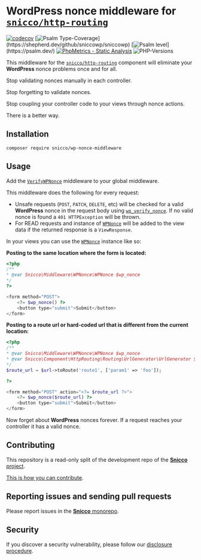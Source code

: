 # WordPress nonce middleware for [`snicco/http-routing`](https://github.com/sniccowp/http-routing)

[![codecov](https://img.shields.io/badge/Coverage-100%25-success
)](https://codecov.io/gh/sniccowp/sniccowp)
[![Psalm Type-Coverage](https://shepherd.dev/github/sniccowp/sniccowp/coverage.svg?)](https://shepherd.dev/github/sniccowp/sniccowp)
[![Psalm level](https://shepherd.dev/github/sniccowp/sniccowp/level.svg?)](https://psalm.dev/)
[![PhpMetrics - Static Analysis](https://img.shields.io/badge/PhpMetrics-Static_Analysis-2ea44f)](https://sniccowp.github.io/sniccowp/phpmetrics/WPNonce/index.html)
![PHP-Versions](https://img.shields.io/badge/PHP-%5E7.4%7C%5E8.0%7C%5E8.1-blue)

This middleware for the [`snicco/http-routing`](https://github.com/sniccowp/http-routing) component will eliminate your **WordPress** nonce problems once and for all.

Stop validating nonces manually in each controller.

Stop forgetting to validate nonces.

Stop coupling your controller code to your views through nonce actions.

There is a better way.

## Installation

```shell
composer require snicco/wp-nonce-middleware
```

## Usage

Add the [`VerifyWPNonce`](src/VerifyWPNonce.php) middleware to your global middleware.

This middleware does the following for every request:

- Unsafe requests (`POST`, `PATCH`, `DELETE`, etc) will be checked for a valid **WordPress** nonce in the request body using [`wp_verify_nonce`](https://developer.wordpress.org/reference/functions/wp_verify_nonce/). If no valid nonce is found a `401 HTTPException` will be thrown.
- For READ requests and instance of [`WPNonce`](src/WPNonce.php) will be added to the view data if the returned response is a `ViewResponse`.

In your views you can use the  [`WPNonce`](src/WPNonce.php) instance like so:

**Posting to the same location where the form is located:**

```php
<?php
/**
* @var Snicco\Middleware\WPNonce\WPNonce $wp_nonce 
*/
?>

<form method="POST">
    <?= $wp_nonce() ?>
    <button type="submit">Submit</button>
</form>
```

**Posting to a route url or hard-coded url that is different from the current location:**

```php
<?php
/**
* @var Snicco\Middleware\WPNonce\WPNonce $wp_nonce 
* @var Snicco\Component\HttpRouting\Routing\UrlGenerator\UrlGenerator $url 
*/
$route_url = $url->toRoute('route1', ['param1' => 'foo']);

?>

<form method="POST" action="<?= $route_url ?>">
    <?= $wp_nonce($route_url) ?>
    <button type="submit">Submit</button>
</form>
```

Now forget about **WordPress** nonces forever. If a request reaches your controller it has a valid nonce. 

## Contributing

This repository is a read-only split of the development repo of the [**Snicco** project](https://github.com/sniccowp/sniccowp).

[This is how you can contribute](https://github.com/sniccowp/sniccowp/blob/master/CONTRIBUTING.md).

## Reporting issues and sending pull requests

Please report issues in the
[**Snicco** monorepo](https://github.com/sniccowp/sniccowp/blob/master/CONTRIBUTING.md##using-the-issue-tracker).

## Security

If you discover a security vulnerability, please follow
our [disclosure procedure](https://github.com/sniccowp/sniccowp/blob/master/SECURITY.md).
